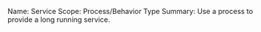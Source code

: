 Name:     Service
Scope:    Process/Behavior Type
Summary:  Use a process to provide a long running service.
